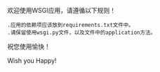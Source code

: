 欢迎使用WSGI应用，请遵循以下规则！

	.应用的依赖项应该放到requirements.txt文件中。
	.请保留使用wsgi.py文件，以及文件中的application方法。

祝您使用愉快！

Wish you Happy!

